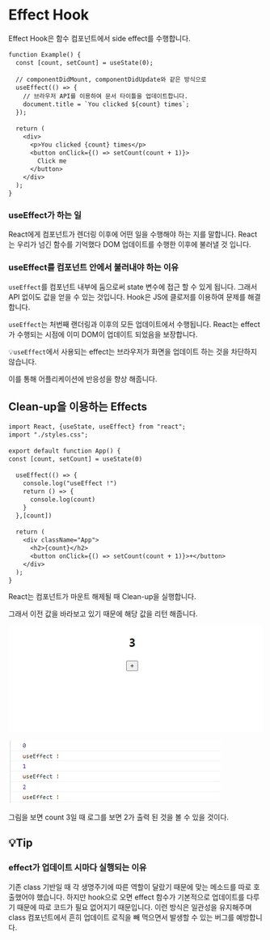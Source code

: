 # Effect Hook

Effect Hook은 함수 컴포넌트에서 side effect를 수행합니다.

```tsx
function Example() {
  const [count, setCount] = useState(0);

  // componentDidMount, componentDidUpdate와 같은 방식으로
  useEffect(() => {
    // 브라우저 API를 이용하여 문서 타이틀을 업데이트합니다.
    document.title = `You clicked ${count} times`;
  });

  return (
    <div>
      <p>You clicked {count} times</p>
      <button onClick={() => setCount(count + 1)}>
        Click me
      </button>
    </div>
  );
} 
```

### useEffect가 하는 일

React에게 컴포넌트가 렌더링 이후에 어떤 일을 수행해야 하는 지를 말합니다.  React는 우리가 넘긴 함수를 기억했다 DOM 업데이트를 수행한 이후에 불러낼 것 입니다.

### useEffect를 컴포넌트 안에서 불러내야 하는 이유

`useEffect`를 컴포넌트 내부에 둠으로써  state 변수에 접근 할 수 있게 됩니다. 그래서 API 없이도 값을 얻을 수 있는 것입니다. Hook은 JS에 클로저를 이용하여 문제를 해결합니다.

`useEffect`는 처번째 랜더링과 이후의 모든 업데이트에서 수행됩니다. React는 effect가 수행되는 시점에 이미 DOM이 업데이트 되었음을 보장합니다.

💡`useEffect`에서 사용되는 effect는 브라우저가 화면을 업데이트 하는 것을 차단하지 않습니다.

이를 통해 어플리케이션에 반응성을 향상 해줍니다. 

## Clean-up을 이용하는 Effects

```tsx
import React, {useState, useEffect} from "react";
import "./styles.css";

export default function App() {
const [count, setCount] = useState(0)

  useEffect(() => {
    console.log("useEffect !")
    return () => {
      console.log(count)
    }
  },[count])

  return (
    <div className="App">
      <h2>{count}</h2>
      <button onClick={() => setCount(count + 1)}>+</button>
    </div>
  );
}
```

React는 컴포넌트가 마운트 해제될 때 Clean-up을 실행합니다. 

그래서 이전 값을 바라보고 있기 때문에 해당 값을 리턴 해줍니다.

![clean-up-view.png](/React/img/clean-up-view.png)

![clean-up-log.png](/React/img/clean-up-log.png)

그림을 보면 count 3일 때 로그를 보면 2가 출력 된 것을 볼 수 있을 것이다.

## 💡Tip

### effect가 업데이트 시마다 실행되는 이유

기존  class 기반일 때  각 생명주기에 따른  역할이 달랐기 때문에 맞는 메소드를 따로 호출했어야 했습니다. 하지만 hook으로 오면 effect 함수가 기본적으로 업데이트를 다루기 때문에 따로 코드가 필요 없어지기 때문입니다.  이런 방식은 일관성을 유지해주며 class 컴포넌트에서 흔히 업데이트 로직을 빼 먹으면서 발생할 수 있는 버그를 예방합니다.